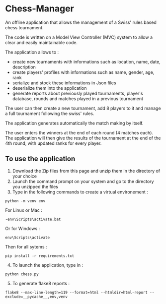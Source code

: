 # Chess-Manager

An offline application that allows the management of a Swiss' rules based chess tournament.

The code is written on a Model View Controller (MVC) system to allow a clear and easily maintainable code.

The application allows to :
- create new tournaments with informations such as location, name, date, description
- create players' profiles with informations such as name, gender, age, rank
- serialize and stock these informations in Json files 
- deserialize them into the application 
- generate reports about previously played tournaments, player's database, rounds and matches played in a previous tournament

The user can then create a new tournament, add 8 players to it and manage a full tournament following the swiss' rules.

The application generates automatically the match making by itself.

The user enters the winners at the end of each round (4 matches each). 
The application will then give the results of the tournament at the end of the 4th round, with updated ranks for every player.


## To use the application

1) Download the Zip files from this page and unzip them in the directory of your choice
2) Launch the command prompt on your system and go to the directory you unzipped the files
3) Type in the following commands to create a virtual environement :
```
python -m venv env
```
For Linux or Mac :
```
-env\Scripts\activate.bat
```
Or for Windows :
```
env\Scripts\activate
```
Then for all sytems :
```
pip install -r requirements.txt
```
4) To launch the application, type in :
```
python chess.py
```
5) To generate flake8 reports :
```
flake8 --max-line-length=119 --format=html --htmldir=html-report --exclude=__pycache__,env,venv
```
